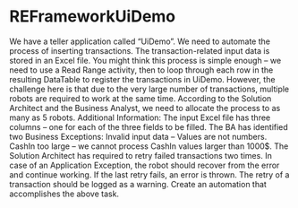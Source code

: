 # REFrameworkUiDemo


We have a teller application called “UiDemo”. We need to automate the process of inserting transactions. The transaction-related input data is stored in an Excel file. You might think this process is simple enough – we need to use a Read Range activity, then to loop through each row in the resulting DataTable to register the transactions in UiDemo. However, the challenge here is that due to the very large number of transactions, multiple robots are required to work at the same time. According to the Solution Architect and the Business Analyst, we need to allocate the process to as many as 5 robots.
Additional Information: The input Excel file has three columns – one for each of the three fields to be filled.
The BA has identified two Business Exceptions:
Invalid input data – Values are not numbers. CashIn too large – we cannot process CashIn values larger than 1000$. The Solution Architect has required to retry failed transactions two times. In case of an Application Exception, the robot should recover from the error and continue working. If the last retry fails, an error is thrown. The retry of a transaction should be logged as a warning.
Create an automation that accomplishes the above task.
